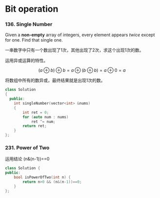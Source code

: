 # Bit operation

###  136. Single Number

 Given a **non-empty** array of integers, every element appears _twice_ except for one. Find that single one.

一串数字中只有一个数出现了1次，其他出现了2次，求这个出现1次的数。

运用异或运算的特性。

$$
(a⊕b)⊕b = a⊕(b⊕b) = a⊕0 = a
$$

将数组中所有的数异或，最终结果就是出现1次的数。

```cpp
class Solution
{
  public:
	int singleNumber(vector<int> &nums)
	{
		int ret = 0;
		for (auto num : nums)
			ret ^= num;
		return ret;
	}
};
```

###  231. Power of Two

运用结论 \(n&\(n-1\)\)==0

```cpp
class Solution {
public:
    bool isPowerOfTwo(int n) {
        return n>0 && (n&(n-1))==0;
    }
};
```

